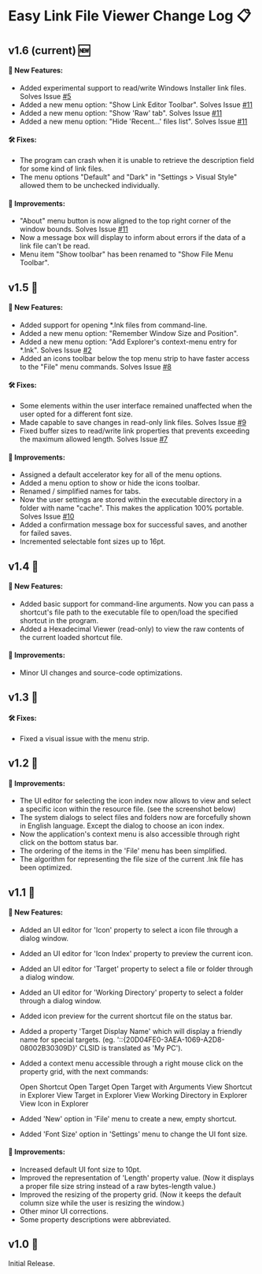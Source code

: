 # Easy Link File Viewer Change Log 📋

## v1.6 (current) 🆕

#### 🚀 New Features:
 - Added experimental support to read/write Windows Installer link files. Solves Issue [#5](https://github.com/ElektroStudios/Easy-Link-File-Viewer/issues/5)
 - Added a new menu option: "Show Link Editor Toolbar". Solves Issue [#11](https://github.com/ElektroStudios/Easy-Link-File-Viewer/issues/11)
 - Added a new menu option: "Show 'Raw' tab". Solves Issue [#11](https://github.com/ElektroStudios/Easy-Link-File-Viewer/issues/11)
 - Added a new menu option: "Hide 'Recent...' files list". Solves Issue [#11](https://github.com/ElektroStudios/Easy-Link-File-Viewer/issues/11)

#### 🛠️ Fixes:
 - The program can crash when it is unable to retrieve the description field for some kind of link files.
 - The menu options "Default" and "Dark" in "Settings > Visual Style" allowed them to be unchecked individually.

#### 🌟 Improvements:
 - "About" menu button is now aligned to the top right corner of the window bounds. Solves Issue [#11](https://github.com/ElektroStudios/Easy-Link-File-Viewer/issues/11)
 - Now a message box will display to inform about errors if the data of a link file can't be read.
 - Menu item "Show toolbar" has been renamed to "Show File Menu Toolbar".

## v1.5 🔄

#### 🚀 New Features:
 - Added support for opening \*.lnk files from command-line. 
 - Added a new menu option: "Remember Window Size and Position". 
 - Added a new menu option: "Add Explorer's context-menu entry for *.lnk". Solves Issue [#2](https://github.com/ElektroStudios/Easy-Link-File-Viewer/issues/2)
 - Added an icons toolbar below the top menu strip to have faster access to the "File" menu commands. Solves Issue [#8](https://github.com/ElektroStudios/Easy-Link-File-Viewer/issues/8)

#### 🛠️ Fixes:
 - Some elements within the user interface remained unaffected when the user opted for a different font size.
 - Made capable to save changes in read-only link files. Solves Issue [#9](https://github.com/ElektroStudios/Easy-Link-File-Viewer/issues/9)
 - Fixed buffer sizes to read/write link properties that prevents exceeding the maximum allowed length. Solves Issue [#7](https://github.com/ElektroStudios/Easy-Link-File-Viewer/issues/7)

#### 🌟 Improvements:
 - Assigned a default accelerator key for all of the menu options.
 - Added a menu option to show or hide the icons toolbar.
 - Renamed / simplified names for tabs.
 - Now the user settings are stored within the executable directory in a folder with name "cache". This makes the application 100% portable. Solves Issue [#10](https://github.com/ElektroStudios/Easy-Link-File-Viewer/issues/10)
 - Added a confirmation message box for successful saves, and another for failed saves.
 - Incremented selectable font sizes up to 16pt.

## v1.4 🔄

#### 🚀 New Features:
 - Added basic support for command-line arguments. Now you can pass a shortcut's file path to the executable file to open/load the specified shortcut in the program.
 - Added a Hexadecimal Viewer (read-only) to view the raw contents of the current loaded shortcut file.

#### 🌟 Improvements:
 - Minor UI changes and source-code optimizations.

## v1.3 🔄

#### 🛠️ Fixes:
 - Fixed a visual issue with the menu strip.

## v1.2 🔄

#### 🌟 Improvements:
 - The UI editor for selecting the icon index now allows to view and select a specific icon within the resource file. (see the screenshot below)
 - The system dialogs to select files and folders now are forcefully shown in English language. Except the dialog to choose an icon index.
 - Now the application's context menu is also accessible through right click on the bottom status bar.
 - The ordering of the items in the 'File' menu has been simplified.
 - The algorithm for representing the file size of the current .lnk file has been optimized.

## v1.1 🔄

#### 🚀 New Features:
 - Added an UI editor for 'Icon' property to select a icon file through a dialog window.
 - Added an UI editor for 'Icon Index' property to preview the current icon.
 - Added an UI editor for 'Target' property to select a file or folder through a dialog window.
 - Added an UI editor for 'Working Directory' property to select a folder through a dialog window.
 - Added icon preview for the current shortcut file on the status bar.
 - Added a property 'Target Display Name' which will display a friendly name for special targets. 
      (eg. '::{20D04FE0-3AEA-1069-A2D8-08002B30309D}' CLSID is translated as 'My PC').
 - Added a context menu accessible through a right mouse click on the property grid, with the next commands:

      Open Shortcut
      Open Target
      Open Target with Arguments
      View Shortcut in Explorer
      View Target in Explorer
      View Working Directory in Explorer
      View Icon in Explorer

 - Added 'New' option in 'File' menu to create a new, empty shortcut.
 - Added 'Font Size' option in 'Settings' menu to change the UI font size.

#### 🌟 Improvements:
 - Increased default UI font size to 10pt.
 - Improved the representation of 'Length' property value.
      (Now it displays a proper file size string instead of a raw bytes-length value.)
 - Improved the resizing of the property grid.
      (Now it keeps the default column size while the user is resizing the window.)
 - Other minor UI corrections.
 - Some property descriptions were abbreviated.

## v1.0 🔄

Initial Release.